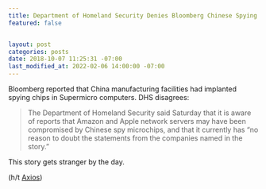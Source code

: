 ```yaml
---
title: Department of Homeland Security Denies Bloomberg Chinese Spying Chips Report
featured: false


layout: post
categories: posts
date: 2018-10-07 11:25:31 -07:00
last_modified_at: 2022-02-06 14:00:00 -07:00
---
```


Bloomberg reported that China manufacturing facilities had implanted spying chips in Supermicro computers. DHS disagrees:

> The Department of Homeland Security said Saturday that it is aware of reports that Amazon and Apple network servers may have been compromised by Chinese spy microchips, and that it currently has “no reason to doubt the statements from the companies named in the story.”

This story gets stranger by the day.

(h/t [Axios](https://www.axios.com/dhs-denies-china-microchips-spying-amazon-apple-b4d3c914-4a29-436a-aab6-7fb5dff65a50.html))

